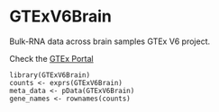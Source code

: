 # GTExV6Brain
Bulk-RNA data across brain samples GTEx V6 project.

Check the [GTEx Portal](http://www.gtexportal.org/home/)

```
library(GTExV6Brain)
counts <- exprs(GTExV6Brain)
meta_data <- pData(GTExV6Brain)
gene_names <- rownames(counts)
```

